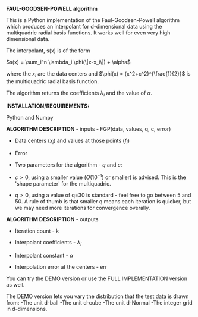 **FAUL-GOODSEN-POWELL algorithm**

This is a Python implementation of the Faul-Goodsen-Powell algorithm which produces an interpolant for d-dimensional data using the multiquadric radial basis functions. It works well for even very high dimensional data.

The interpolant, s(x) is of the form 

$s(x) = \sum_i^n \lambda_i \phi(\|x-x_i\|) + \alpha$

where the $x_i$ are the data centers and $\phi(x) = (x^2+c^2)^{\frac{1}{2}}$ is the multiquadric radial basis function.

The algorithm returns the coefficients $\lambda_i$ and the value of $\alpha$.

**INSTALLATION/REQUIREMENTS:**

Python  and Numpy

**ALGORITHM DESCRIPTION** - inputs - FGP(data, values, q, c, error)

- Data centers ($x_i$) and values at those points ($f_i$)

- Error

- Two parameters for the algorithm - $q$ and $c$:

- $c>0$, using a smaller value ($O(10^{-1})$ or smaller) is advised. This is the 'shape parameter' for the multiquadric.

- $q>0$, using a value of q=30 is standard - feel free to go between 5 and 50. A rule of thumb is that smaller q means each iteration is quicker, but we may need more iterations for convergence overally. 

**ALGORITHM DESCRIPTION** - outputs

- Iteration count - k

- Interpolant coefficients - $\lambda_i$

- Interpolant constant - $\alpha$

- Interpolation error at the centers - err



You can try the DEMO version or use the FULL IMPLEMENTATION version as well.

The DEMO version lets you vary the distribution that the test data is drawn from:
-The unit d-ball
-The unit d-cube
-The unit d-Normal
-The integer grid in d-dimensions.
